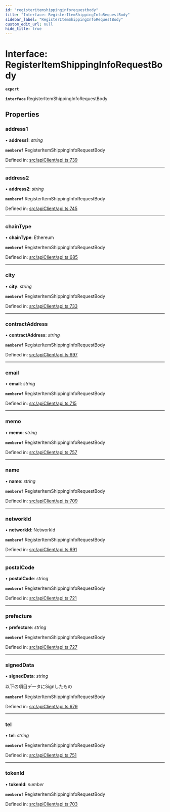 ```yaml
---
id: "registeritemshippinginforequestbody"
title: "Interface: RegisterItemShippingInfoRequestBody"
sidebar_label: "RegisterItemShippingInfoRequestBody"
custom_edit_url: null
hide_title: true
---
```


# Interface: RegisterItemShippingInfoRequestBody

**`export`** 

**`interface`** RegisterItemShippingInfoRequestBody

## Properties

### address1

• **address1**: *string*

**`memberof`** RegisterItemShippingInfoRequestBody

Defined in: [src/apiClient/api.ts:739](https://github.com/KyuzanInc/annapurna-sdk-js/blob/b62d706/src/apiClient/api.ts#L739)

___

### address2

• **address2**: *string*

**`memberof`** RegisterItemShippingInfoRequestBody

Defined in: [src/apiClient/api.ts:745](https://github.com/KyuzanInc/annapurna-sdk-js/blob/b62d706/src/apiClient/api.ts#L745)

___

### chainType

• **chainType**: Ethereum

**`memberof`** RegisterItemShippingInfoRequestBody

Defined in: [src/apiClient/api.ts:685](https://github.com/KyuzanInc/annapurna-sdk-js/blob/b62d706/src/apiClient/api.ts#L685)

___

### city

• **city**: *string*

**`memberof`** RegisterItemShippingInfoRequestBody

Defined in: [src/apiClient/api.ts:733](https://github.com/KyuzanInc/annapurna-sdk-js/blob/b62d706/src/apiClient/api.ts#L733)

___

### contractAddress

• **contractAddress**: *string*

**`memberof`** RegisterItemShippingInfoRequestBody

Defined in: [src/apiClient/api.ts:697](https://github.com/KyuzanInc/annapurna-sdk-js/blob/b62d706/src/apiClient/api.ts#L697)

___

### email

• **email**: *string*

**`memberof`** RegisterItemShippingInfoRequestBody

Defined in: [src/apiClient/api.ts:715](https://github.com/KyuzanInc/annapurna-sdk-js/blob/b62d706/src/apiClient/api.ts#L715)

___

### memo

• **memo**: *string*

**`memberof`** RegisterItemShippingInfoRequestBody

Defined in: [src/apiClient/api.ts:757](https://github.com/KyuzanInc/annapurna-sdk-js/blob/b62d706/src/apiClient/api.ts#L757)

___

### name

• **name**: *string*

**`memberof`** RegisterItemShippingInfoRequestBody

Defined in: [src/apiClient/api.ts:709](https://github.com/KyuzanInc/annapurna-sdk-js/blob/b62d706/src/apiClient/api.ts#L709)

___

### networkId

• **networkId**: NetworkId

**`memberof`** RegisterItemShippingInfoRequestBody

Defined in: [src/apiClient/api.ts:691](https://github.com/KyuzanInc/annapurna-sdk-js/blob/b62d706/src/apiClient/api.ts#L691)

___

### postalCode

• **postalCode**: *string*

**`memberof`** RegisterItemShippingInfoRequestBody

Defined in: [src/apiClient/api.ts:721](https://github.com/KyuzanInc/annapurna-sdk-js/blob/b62d706/src/apiClient/api.ts#L721)

___

### prefecture

• **prefecture**: *string*

**`memberof`** RegisterItemShippingInfoRequestBody

Defined in: [src/apiClient/api.ts:727](https://github.com/KyuzanInc/annapurna-sdk-js/blob/b62d706/src/apiClient/api.ts#L727)

___

### signedData

• **signedData**: *string*

以下の項目データにSignしたもの

**`memberof`** RegisterItemShippingInfoRequestBody

Defined in: [src/apiClient/api.ts:679](https://github.com/KyuzanInc/annapurna-sdk-js/blob/b62d706/src/apiClient/api.ts#L679)

___

### tel

• **tel**: *string*

**`memberof`** RegisterItemShippingInfoRequestBody

Defined in: [src/apiClient/api.ts:751](https://github.com/KyuzanInc/annapurna-sdk-js/blob/b62d706/src/apiClient/api.ts#L751)

___

### tokenId

• **tokenId**: *number*

**`memberof`** RegisterItemShippingInfoRequestBody

Defined in: [src/apiClient/api.ts:703](https://github.com/KyuzanInc/annapurna-sdk-js/blob/b62d706/src/apiClient/api.ts#L703)
